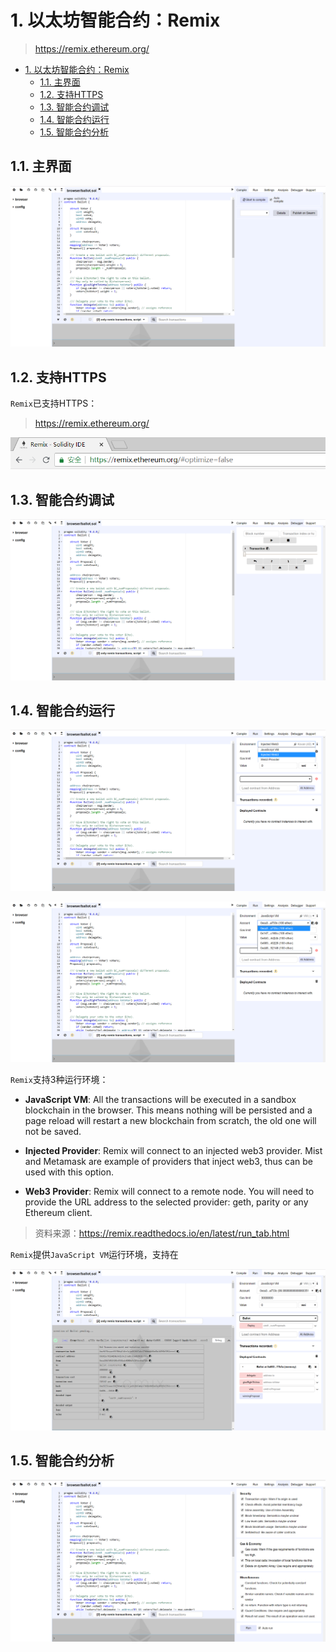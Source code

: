 # 1. 以太坊智能合约：Remix

> https://remix.ethereum.org/

<!-- TOC -->

- [1. 以太坊智能合约：Remix](#1-以太坊智能合约remix)
    - [1.1. 主界面](#11-主界面)
    - [1.2. 支持HTTPS](#12-支持https)
    - [1.3. 智能合约调试](#13-智能合约调试)
    - [1.4. 智能合约运行](#14-智能合约运行)
    - [1.5. 智能合约分析](#15-智能合约分析)

<!-- /TOC -->

## 1.1. 主界面

![Alt text](../../img/SmartContract/Remix/RemixUi_1.png)

## 1.2. 支持HTTPS

`Remix`已支持HTTPS：

> https://remix.ethereum.org/

![Alt text](../../img/SmartContract/Remix/RemixHttp.png)

## 1.3. 智能合约调试

![Alt text](../../img/SmartContract/Remix/RemixDebug_1.png)

## 1.4. 智能合约运行

![Alt text](../../img/SmartContract/Remix/RemixRunEnv_1.png)

![Alt text](../../img/SmartContract/Remix/RemixRunEnv_2.png)

`Remix`支持3种运行环境：

- **JavaScript VM**: All the transactions will be executed in a sandbox blockchain in the browser. This means nothing will be persisted and a page reload will restart a new blockchain from scratch, the old one will not be saved.

- **Injected Provider**: Remix will connect to an injected web3 provider. Mist and Metamask are example of providers that inject web3, thus can be used with this option.

- **Web3 Provider**: Remix will connect to a remote node. You will need to provide the URL address to the selected provider: geth, parity or any Ethereum client.

> 资料来源：https://remix.readthedocs.io/en/latest/run_tab.html

`Remix`提供`JavaScript VM`运行环境，支持在

![Alt text](../../img/SmartContract/Remix/RemixDeploy_1.png)

## 1.5. 智能合约分析

![Alt text](../../img/SmartContract/Remix/RemixAnaly_1.png)